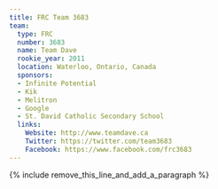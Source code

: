 ```yaml
---
title: FRC Team 3683
team:
  type: FRC
  number: 3683
  name: Team Dave
  rookie_year: 2011
  location: Waterloo, Ontario, Canada
  sponsors:
  - Infinite Potential
  - Kik
  - Melitron
  - Google
  - St. David Catholic Secondary School
  links:
    Website: http://www.teamdave.ca
    Twitter: https://twitter.com/team3683
    Facebook: https://www.facebook.com/frc3683
---
```


{% include remove_this_line_and_add_a_paragraph %}